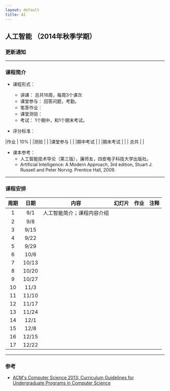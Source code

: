 ```yaml
---
layout: default
title: AI
---
```


## 人工智能 （2014年秋季学期）

### 更新通知

------

### 课程简介

* 课程形式：
  - 讲课： 总共16周，每周3个课次
  - 课堂参与： 回答问题，考勤。
  - 笔答作业： 
  - 课堂测验： 
  - 考试： 1个期中，和1个期末考试。

* 评分标准：

|作业 | 10% |
|测验 | |
|课堂参与 | |
|期中考试 | |
|期末考试 | | 
| 总共 | |
  

* 课本参考：
  - 人工智能技术导论（第三版），廉师友，四安电子科技大学出版社。<br />
  - Artificial Intelligence: A Modern Approach, 3rd edition, Stuart J. Russell and Peter Norvig. Prentice Hall, 2009.

------

### 课程安排

| 周期    |日期     |  内容  | 幻灯片  |作业  |  注释 |
|:---------:|:-------:|:--------:|:------:|:------:|:--------:|
|  1      | 9/1   | 人工智能简介；课程内容介绍    |       |          |
|  2| 9/8 |    |   |    |    |
|  3| 9/15|    |   |    |   |
|4| 9/22 |    |   |    |   |
|5| 9/29 |    |   |    |   |
|6| 10/6 |    |   |    |   |
|7| 10/13|    |   |    |   |
|8| 10/20|    |   |    |   |
|9| 10/27|    |   |    |   |
|10 | 11/3|    |   |    |   |
|11 | 11/10|    |   |    |   |
|12 | 11/17|    |   |    |   |
|13 | 11/24|    |   |    |   |
|14 | 12/1|    |   |    |   |
|15 | 12/8|    |   |    |   |
|16 | 12/15|    |   |    |   |
|17 | 12/22|    |   |    |   |


------

### 参考
- [ACM's Computer Science 2013: Curriculum Guidelines for Undergraduate Programs in Computer Science](http://www.acm.org/education/CS2013-final-report.pdf)



